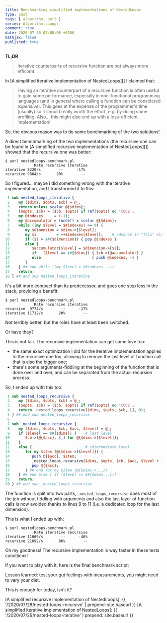 ```yaml
---
title: Benchmarking simplified implementations of NestedLoops
type: post
tags: [ algorithm, perl ]
series: Algorithm::Loops
comment: true
date: 2020-07-30 07:00:00 +0200
mathjax: false
published: true
---
```


**TL;DR**

> Iterative counterparts of recursive function are not always more
> efficient.

In [A simplified iterative implementation of NestedLoops][] I claimed
that:

> Having an iterative counterpart of a recursive function is often
> useful to gain some performance, especially in non-functional
> programming languages (and in general where calling a function can be
> considered *expensive*). This goes at the expense of the programmer's
> time (usually) so it should really worth the effort, e.g. by doing
> some profiling. Also... this might also end up with a less-efficient
> implementation!

So, the obvious reason was to do some benchmarking of the two solutions!

A direct benchmarking of the two implementations (the recursive one can
be found in [A simplified recursive implementation of NestedLoops][])
showed that the recursive one was better:

```shell
$ perl nestedloops-benchmark.pl
             Rate recursive iterative
iterative 8220/s        --      -17%
recursive 9864/s       20%        --
```

So I figured... maybe I did something wrong with the iterative
implementation, and I transformed it to this:

```perl
 1 sub nested_loops_iterative {
 2    my ($dims, $opts, $cb) = @_;
 3    return unless scalar @{$dims};
 4    ($opts, $cb) = ($cb, $opts) if ref($opts) eq 'CODE';
 5    my @indexes     = (-1);
 6    my @accumulator = (undef) x scalar @{$dims};
 7    while ((my $level = $#indexes) >= 0) {
 8       my $dimension = $dims->[$level];
 9       my $i         = ++$indexes[$level];    # advance in "this" slot
10       if ($i > $#{$dimension}) { pop @indexes }
11       else {
12          $accumulator[$level] = $dimension->[$i];
13          if   ($level == $#{$dims}) { $cb->(@accumulator) }
14          else                       { push @indexes, -1 }
15       }
16    } ## end while ((my $level = $#indexes...))
17    return;
18 } ## end sub nested_loops_iterative
```

It's a bit more compact than its predecessor, and goes one step less in
the stack, providing a benefit:

```shell
$ perl nestedloops-benchmark.pl
             Rate recursive iterative
recursive  9774/s        --      -17%
iterative 11712/s       20%        --
```

Not terribly better, but the roles have at least been switched.

Or have they?

This is not fair. The recursive implementation can get some love too:

- the same exact optimization I did for the iterative implementation
  applies to the recursive one too, allowing to remove the last level of
  function call that is also the bigger one;
- there's some arguments-fiddling at the beginning of the function that
  is done over and over, and can be separated from the actual recursion
  process.

So, I ended up with this too:

```perl
 1 sub nested_loops_recursive {
 2    my ($dims, $opts, $cb) = @_;
 3    ($opts, $cb) = ($cb, $opts) if ref($opts) eq 'CODE';
 4    return _nested_loops_recursive($dims, $opts, $cb, [], 0);
 5 } ## end sub nested_loops_recursive
 6 
 7 sub _nested_loops_recursive {
 8    my ($dims, $opts, $cb, $acc, $level) = @_;
 9    if ($level == $#{$dims}) {    # last level
10       $cb->(@{$acc}, $_) for @{$dims->[$level]};
11    }
12    else {                        # intermediate level
13       for my $item (@{$dims->[$level]}) {
14          push @{$acc}, $item;
15          _nested_loops_recursive($dims, $opts, $cb, $acc, $level + 1);
16          pop @{$acc};
17       } ## end for my $item (@{$dims->...})
18    } ## end else [ if ($level == $#{$dims...})]
19    return;
20 } ## end sub _nested_loops_recursive
```

The function is split into two parts, `_nested_loops_recursive` does
most of the job without fiddling with arguments and also the last layer
of function calls is now avoided thanks to lines 9 to 11 (i.e. a
dedicated loop for the last dimension).

This is what I ended up with:

```shell
$ perl nestedloops-benchmark.pl
             Rate iterative recursive
iterative 11669/s        --      -46%
recursive 21692/s       86%        --
```

Oh my goodness! The recursive implementation is way faster in these
tests conditions!

If you want to play with it, here is the final benchmark script:

<script src='https://gitlab.com/polettix/notechs/-/snippets/1999230.js'></script>

Lesson learned: test your gut feelings with measurements, you might need
to vary your diet.

This is enough for today, isn't it?

[A simplified recursive implementation of NestedLoops]: {{ '/2020/07/28/nested-loops-recursive' | prepend: site.baseurl }}
[A simplified iterative implementation of NestedLoops]: {{ '/2020/07/29/nested-loops-iterative' | prepend: site.baseurl }}

